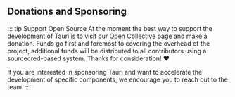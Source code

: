 ## Donations and Sponsoring

::: tip Support Open Source 
At the moment the best way to support the development of Tauri is to visit our [Open Collective](https://opencollective.com/tauri) page and make a donation. Funds go first and foremost to covering the overhead of the project, additional funds will be distributed to all contributors using a sourcecred-based system. Thanks for consideration! :heart:

If you are interested in sponsoring Tauri and want to accelerate the development of specific components, we encourage you to reach out to the team.
:::
